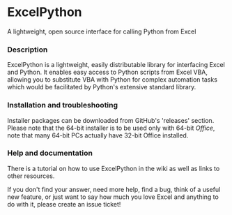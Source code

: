 # ExcelPython

A lightweight, open source interface for calling Python from Excel


### Description

ExcelPython is a lightweight, easily distributable library for interfacing Excel and Python. It enables easy access to Python scripts from Excel VBA, allowing you to substitute VBA with Python for complex automation tasks which would be facilitated by Python's extensive standard library.

### Installation and troubleshooting

Installer packages can be downloaded from GitHub's 'releases' section.  Please note that the 64-bit installer is to be used only with 64-bit *Office*, note that many 64-bit PCs actually have 32-bit Office installed.

### Help and documentation

There is a tutorial on how to use ExcelPython in the wiki as well as links to other resources.

If you don't find your answer, need more help, find a bug, think of a useful new feature, or just want to say how much you love Excel and anything to do with it, please create an issue ticket!

